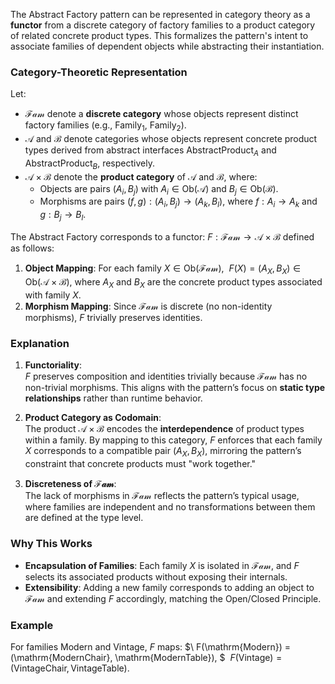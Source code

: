 The Abstract Factory pattern can be represented in category theory as a **functor** from a discrete category of factory families to a product category of related concrete product types. This formalizes the pattern's intent to associate families of dependent objects while abstracting their instantiation.

### Category-Theoretic Representation
Let:
- $\mathcal{Fam}$ denote a **discrete category** whose objects represent distinct factory families (e.g., $\mathrm{Family}_1$, $\mathrm{Family}_2$).
- $\mathcal{A}$ and $\mathcal{B}$ denote categories whose objects represent concrete product types derived from abstract interfaces $\mathrm{AbstractProduct}_A$ and $\mathrm{AbstractProduct}_B$, respectively.
- $\mathcal{A} \times \mathcal{B}$ denote the **product category** of $\mathcal{A}$ and $\mathcal{B}$, where:
  - Objects are pairs $(A_i, B_j)$ with $A_i \in \mathrm{Ob}(\mathcal{A})$ and $B_j \in \mathrm{Ob}(\mathcal{B})$.
  - Morphisms are pairs $(f, g) : (A_i, B_j) \to (A_k, B_l)$, where $f : A_i \to A_k$ and $g : B_j \to B_l$.

The Abstract Factory corresponds to a functor:
$F : \mathcal{Fam} \to \mathcal{A} \times \mathcal{B}$
defined as follows:
1. **Object Mapping**: For each family $X \in \mathrm{Ob}(\mathcal{Fam})$, $\ F(X) = (A_X, B_X) \in \mathrm{Ob}(\mathcal{A} \times \mathcal{B}),$
   where $A_X$ and $B_X$ are the concrete product types associated with family $X$.
2. **Morphism Mapping**: Since $\mathcal{Fam}$ is discrete (no non-identity morphisms), $F$ trivially preserves identities.

### Explanation
1. **Functoriality**:  
   $F$ preserves composition and identities trivially because $\mathcal{Fam}$ has no non-trivial morphisms. This aligns with the pattern’s focus on **static type relationships** rather than runtime behavior.

2. **Product Category as Codomain**:  
   The product $\mathcal{A} \times \mathcal{B}$ encodes the **interdependence** of product types within a family. By mapping to this category, $F$ enforces that each family $X$ corresponds to a compatible pair $(A_X, B_X)$, mirroring the pattern’s constraint that concrete products must "work together."

3. **Discreteness of $\mathcal{Fam}$**:  
   The lack of morphisms in $\mathcal{Fam}$ reflects the pattern’s typical usage, where families are independent and no transformations between them are defined at the type level.

### Why This Works
- **Encapsulation of Families**: Each family $X$ is isolated in $\mathcal{Fam}$, and $F$ selects its associated products without exposing their internals.
- **Extensibility**: Adding a new family corresponds to adding an object to $\mathcal{Fam}$ and extending $F$ accordingly, matching the Open/Closed Principle.

### Example
For families $\mathrm{Modern}$ and $\mathrm{Vintage}$, $F$ maps:
$\ F(\mathrm{Modern}) = (\mathrm{ModernChair}, \mathrm{ModernTable}), $
$\ F(\mathrm{Vintage}) = (\mathrm{VintageChair}, \mathrm{VintageTable}).$


